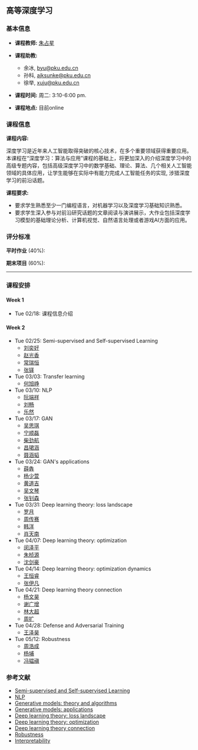 ## 高等深度学习


### 基本信息

- **课程教师:** [朱占星](https://sites.google.com/view/zhanxingzhu/)
- **课程助教:**
    - 余冰, byu@pku.edu.cn
    - 孙科, ajksunke@pku.edu.cn
    - 徐举, xuju@pku.edu.cn

- **课程时间:** 周二: 3:10-6:00 pm.

- **课程地点:**  目前online

### 课程信息

**课程内容:**

深度学习是近年来人工智能取得突破的核心技术，在多个重要领域获得重要应用。本课程在“深度学习：算法与应用”课程的基础上，将更加深入的介绍深度学习中的高级专题内容，包括高级深度学习中的数学基础、理论、算法、几个相关人工智能领域的具体应用，让学生能够在实际中有能力完成人工智能任务的实现, 涉猎深度学习的前沿话题。

**课程要求:**

- 要求学生熟悉至少一门编程语言，对机器学习以及深度学习基础知识熟悉。
- 要求学生深入参与对前沿研究话题的文章阅读与演讲展示，大作业包括深度学习模型的基础理论分析、计算机视觉、自然语言处理或者游戏AI方面的应用。


### 评分标准

**平时作业** (40%): 

**期末项目** (60%):

---
### 课程安排

#### Week 1
- Tue 02/18: 课程信息介绍
#### Week 2
- Tue 02/25: Semi-supervised and Self-supervised Learning
    - [刘奕好](slides/topic1/lyh.pptx)
    - [赵光香](slides/topic1/zgx.pptx)
    - [常瑞恒](slides/topic1/cyh.pptx)
    - [张铎](slides/topic1/zd.pptx)
- Tue 03/03: Transfer learning
    - [何旭峥](slides/topic2/1.pptx)
- Tue 03/10: NLP
    - [阮端祥](slides/topic3/NLPpre1.pptx)
    - [刘畅](slides/topic3/NLPpre2.pptx)
    - [乐然](slides/topic3/NLPpre3.pptx)
- Tue 03/17: GAN
    - [吴思琪](slides/topic4/wsq.ppt)
    - [宁顺磊](slides/topic4/nsl.pptx)
    - [柴劲航](slides/topic4/cjh.pptx)
    - [昌珺涵](slides/topic4/chjh.pptx)
    - [聂涵韬](slides/topic4/nht.pptx)
- Tue 03/24: GAN's applications
    - [薛犇](slides/topic5/xb.pptx)
    - [杨少萱](slides/topic5/ysx.pptx)
    - [黄道吉](slides/topic5/hdj.pptx)
    - [吴文琴](slides/topic5/wwq.ppt)
    - [张钊森](slides/topic5/zzs.ppt.zip)
- Tue 03/31: Deep learning theory: loss landscape
    - [罗月](slides/topic6/ly.pptx)
    - [周传赛](slides/topic6/zcs.pptx)
    - [韩洋](slides/topic6/hy.pptx)
    - [肖天南](slides/topic6/xtn.pptx)
- Tue 04/07: Deep learning theory: optimization
	- [闵泽平](slides/topic7/mzp.pptx)
	- [朱桢源](slides/topic7/zzy.pptx)
	- [沈剑豪](slides/topic7/sjh.pptx)
- Tue 04/14: Deep learning theory: optimization dynamics
    - [王恒睿](slides/topic8/whr.pptx)
    - [张伊凡](slides/topic8/zyf.pptx) 
- Tue 04/21: Deep learning theory connection
	- [杨文昊](slides/topic9/ywh.pdf)
	- [谢广增](slides/topic9/xgz.pdf)
	- [林大超](slides/topic9/ldc.pptx)
	- [周扩](slides/topic9/zk.pdf)
- Tue 04/28: Defense and Adversarial Training
	- [王泽昊](slides/topic10/wzh.pdf)
- Tue 05/12: Robustness
	- [周浩成](slides/topic11/zhc.pdf)
	- [杨埔](slides/topic11/yp.pdf)
	- [冯韫禛](slides/topic11/fyz.pdf)
 
### 参考文献
- [Semi-supervised and Self-supervised Learning](references/topic1.docx)
- [NLP](references/nlp.txt)
- [Generative models: theory and algorithms ](references/gan.txt)
- [Generative models: applications](references/gan2.txt)
- [Deep learning theory: loss landscape](references/theory.txt)
- [Deep learning theory: optimization](references/theory2.txt)
- [Deep learning theory connection](references/theory3.txt)
- [Robustness](references/robustness.txt)
- [Interpretability](references/interpretability.txt)